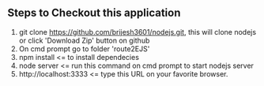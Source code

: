 
Steps to Checkout this application
-----------------------------------------------------------------------------
1) git clone https://github.com/brijesh3601/nodejs.git, this will clone nodejs or  click 'Download Zip' button on github </br>
2) On cmd prompt go to folder 'route2EJS'</br>
3) npm install <= to install dependecies </br>
4) node server <= run this command on cmd prompt to start nodejs server </br>
5) http://localhost:3333 <= type this URL on your favorite browser.
